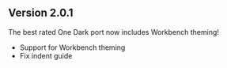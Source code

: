 ## Version 2.0.1

The best rated One Dark port now includes Workbench theming!

* Support for Workbench theming
* Fix indent guide
